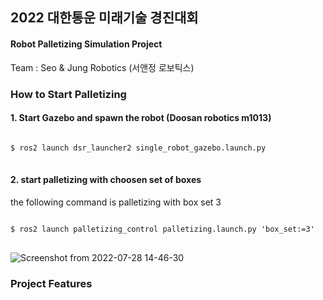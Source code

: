 ## 2022 대한통운 미래기술 경진대회      
#### Robot Palletizing Simulation Project      
Team : Seo & Jung Robotics (서앤정 로보틱스)       
      
### How to Start Palletizing      
#### 1. Start Gazebo and spawn the robot (Doosan robotics m1013)
<pre>
<code>
$ ros2 launch dsr_launcher2 single_robot_gazebo.launch.py
</code>
</pre>
      
#### 2. start palletizing with choosen set of boxes      
the following command is palletizing with box set 3      
<pre>
<code>
$ ros2 launch palletizing_control palletizing.launch.py 'box_set:=3'
</code>
</pre>
      
![Screenshot from 2022-07-28 14-46-30](https://user-images.githubusercontent.com/19335771/183271634-9929c94b-15c0-4ceb-b4a1-c9b3ce307676.png)
      
### Project Features

